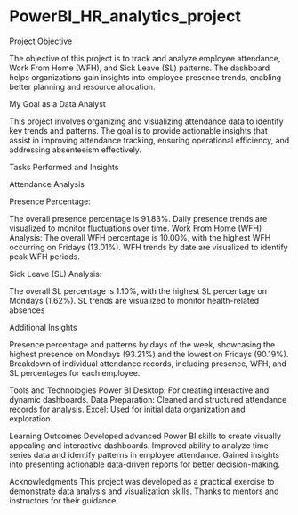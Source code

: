 # PowerBI_HR_analytics_project


Project Objective


The objective of this project is to track and analyze employee attendance, Work From Home (WFH), and Sick Leave (SL) patterns. The dashboard helps organizations gain insights into employee presence trends, enabling better planning and resource allocation.



My Goal as a Data Analyst


This project involves organizing and visualizing attendance data to identify key trends and patterns. The goal is to provide actionable insights that assist in improving attendance tracking, ensuring operational efficiency, and addressing absenteeism effectively.



Tasks Performed and Insights


Attendance Analysis

Presence Percentage:

The overall presence percentage is 91.83%.
Daily presence trends are visualized to monitor fluctuations over time.
Work From Home (WFH) Analysis:
The overall WFH percentage is 10.00%, with the highest WFH occurring on Fridays (13.01%).
WFH trends by date are visualized to identify peak WFH periods.

Sick Leave (SL) Analysis:

The overall SL percentage is 1.10%, with the highest SL percentage on Mondays (1.62%).
SL trends are visualized to monitor health-related absences

Additional Insights

Presence percentage and patterns by days of the week, showcasing the highest presence on Mondays (93.21%) and the lowest on Fridays (90.19%).
Breakdown of individual attendance records, including presence, WFH, and SL percentages for each employee.



Tools and Technologies
Power BI Desktop: For creating interactive and dynamic dashboards.
Data Preparation: Cleaned and structured attendance records for analysis.
Excel: Used for initial data organization and exploration.



Learning Outcomes
Developed advanced Power BI skills to create visually appealing and interactive dashboards.
Improved ability to analyze time-series data and identify patterns in employee attendance.
Gained insights into presenting actionable data-driven reports for better decision-making.



Acknowledgments
This project was developed as a practical exercise to demonstrate data analysis and visualization skills. Thanks to mentors and instructors for their guidance.
